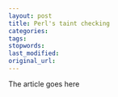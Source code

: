 ```yaml
---
layout: post
title: Perl's taint checking
categories:
tags:
stopwords:
last_modified:
original_url: 
---
```


The article goes here

